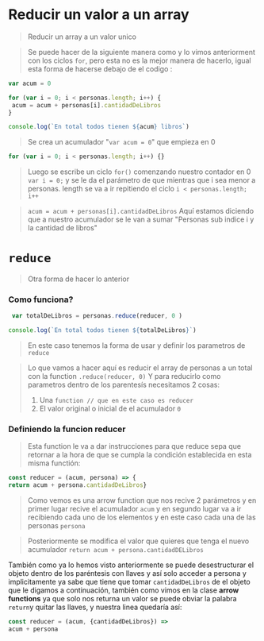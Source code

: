 # Reducir un valor a un array
> Reducir un array a un valor unico

> Se puede hacer de la siguiente manera como y lo vimos anteriorment con los ciclos ```for```, pero esta no es la mejor manera de hacerlo, igual esta forma de hacerse debajo de el codigo :

```js
var acum = 0

for (var i = 0; i < personas.length; i++) {
 acum = acum + personas[i].cantidadDeLibros
}

console.log(`En total todos tienen ${acum} libros`)

```

> Se crea un acumulador "```var acum = 0```" que empieza en 0 

```js 
for (var i = 0; i < personas.length; i++) {}
```
>Luego se escribe un ciclo ``` for() ``` comenzando nuestro contador en 0 ``` var i = 0;``` y se le da el parámetro de que mientras que i sea menor a personas. length se va a ir repitiendo el ciclo ```i < personas.length; i++```

>```acum = acum + personas[i].cantidadDeLibros```
>Aquí estamos diciendo que a nuestro acumulador se le van a sumar "Personas sub indice i y la cantidad de libros"

# ```reduce```


> Otra forma de hacer lo anterior
 ### Como funciona?
 
 
```js
 var totalDeLibros = personas.reduce(reducer, 0 )

console.log(`En total todos tienen ${totalDeLibros}`)
``` 

> En este caso tenemos la forma de usar y definir los parametros de ```reduce```

> Lo que vamos a hacer aquí es reducir el array de personas a un total con la function ```.reduce(reducer, 0)```
> Y para reducirlo como parametros dentro de los parentesís necesitamos 2 cosas:
> 1. Una ```function // que en este caso es reducer```
> 2. El valor original o inicial de el acumulador ```0 ```

### Definiendo la funcion reducer 
> Esta function le va a dar instrucciones para que reduce sepa que retornar a la hora de que se cumpla la condición establecida en esta misma functión:
```js
const reducer = (acum, persona) => {
return acum + persona.cantidadDeLibros}
```

> Como vemos es una arrow function que nos recive 2 parámetros y en primer lugar recive el acumulador ```acum``` y en segundo lugar va a ir recibiendo cada uno de los elementos y en este caso cada una de las personas ```persona```

> Posteriormente se modifica el valor que quieres que tenga el nuevo acumulador ```return acum + persona.cantidadDELibros```

También como ya lo hemos visto anteriormente se puede desestructurar el objeto dentro de los paréntesis con llaves y así solo acceder a persona y implicitamente ya sabe que tiene que tomar ```cantidadDeLibros``` de el objeto que le digamos a continuación, también como vimos en la clase **arrow functions** ya que solo nos returna un valor se puede obviar la palabra ```return```y quitar las llaves, y nuestra linea quedaría así:

```js
const reducer = (acum, {cantidadDeLibros}) =>
acum + persona
```